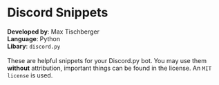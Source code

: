# Discord Snippets
**Developed by**: Max Tischberger <br>
**Language**: Python <br>
**Libary**: `discord.py` <br>
<br>
These are helpful snippets for your Discord.py bot. You may use them **without** attribution, important things can be found in the license. An `MIT license` is used.  